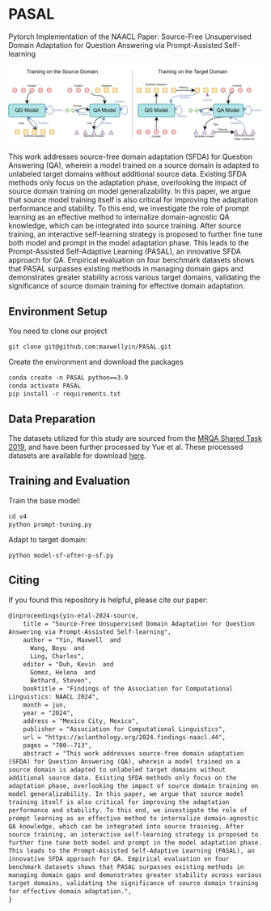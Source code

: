 # PASAL

Pytorch Implementation of the NAACL Paper: Source-Free Unsupervised Domain Adaptation for Question Answering via Prompt-Assisted Self-learning

![](model.png)

This work addresses source-free domain adaptation (SFDA) for Question Answering (QA), wherein a model trained on a source domain is adapted to unlabeled target domains without additional source data. Existing SFDA methods only focus on the adaptation phase, overlooking the impact of source domain training on model generalizability. In this paper, we argue that source model training itself is also critical for improving the adaptation performance and stability. To this end, we investigate the role of prompt learning as an effective method to internalize domain-agnostic QA knowledge, which can be integrated into source training. After source training, an interactive self-learning strategy is proposed to further fine tune both model and prompt in the model adaptation phase. This leads to the Prompt-Assisted Self-Adaptive Learning (PASAL), an innovative SFDA approach for QA. Empirical evaluation on four benchmark datasets shows that PASAL surpasses existing methods in managing domain gaps and demonstrates greater stability across various target domains, validating the significance of source domain training for effective domain adaptation.

## Environment Setup

You need to clone our project

```
git clone git@github.com:maxwellyin/PASAL.git
```

Create the environment and download the packages

```
conda create -n PASAL python==3.9
conda activate PASAL
pip install -r requirements.txt
```

## Data Preparation

The datasets utilized for this study are sourced from the [MRQA Shared Task 2019](https://github.com/mrqa/MRQA-Shared-Task-2019), and have been further processed by Yue et al. These processed datasets are available for download [here](https://github.com/xiangyue9607/QVE?tab=readme-ov-file).

## Training and Evaluation

Train the base model:

```
cd v4
python prompt-tuning.py
```

Adapt to target domain:

```
python model-sf-after-p-sf.py
```

## Citing 

If you found this repository is helpful, please cite our paper:
```
@inproceedings{yin-etal-2024-source,
    title = "Source-Free Unsupervised Domain Adaptation for Question Answering via Prompt-Assisted Self-learning",
    author = "Yin, Maxwell  and
      Wang, Boyu  and
      Ling, Charles",
    editor = "Duh, Kevin  and
      Gomez, Helena  and
      Bethard, Steven",
    booktitle = "Findings of the Association for Computational Linguistics: NAACL 2024",
    month = jun,
    year = "2024",
    address = "Mexico City, Mexico",
    publisher = "Association for Computational Linguistics",
    url = "https://aclanthology.org/2024.findings-naacl.44",
    pages = "700--713",
    abstract = "This work addresses source-free domain adaptation (SFDA) for Question Answering (QA), wherein a model trained on a source domain is adapted to unlabeled target domains without additional source data. Existing SFDA methods only focus on the adaptation phase, overlooking the impact of source domain training on model generalizability. In this paper, we argue that source model training itself is also critical for improving the adaptation performance and stability. To this end, we investigate the role of prompt learning as an effective method to internalize domain-agnostic QA knowledge, which can be integrated into source training. After source training, an interactive self-learning strategy is proposed to further fine tune both model and prompt in the model adaptation phase. This leads to the Prompt-Assisted Self-Adaptive Learning (PASAL), an innovative SFDA approach for QA. Empirical evaluation on four benchmark datasets shows that PASAL surpasses existing methods in managing domain gaps and demonstrates greater stability across various target domains, validating the significance of source domain training for effective domain adaptation.",
}
```
